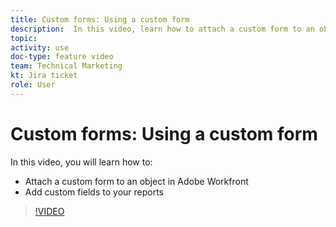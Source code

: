 ```yaml
---
title: Custom forms: Using a custom form
description:  In this video, learn how to attach a custom form to an object in Adobe Workfront and add custom fields to reports.
topic:
activity: use
doc-type: feature video
team: Technical Marketing
kt: Jira ticket
role: User
---
```

# Custom forms: Using a custom form

In this video, you will learn how to:

* Attach a custom form to an object in Adobe Workfront
* Add custom fields to your reports

>[!VIDEO](https://video.tv.adobe.com/v/335173/?quality=12)
